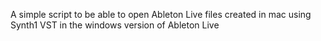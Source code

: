 A simple script to be able to open Ableton Live files created in mac using Synth1 VST in the 
windows version of Ableton Live

